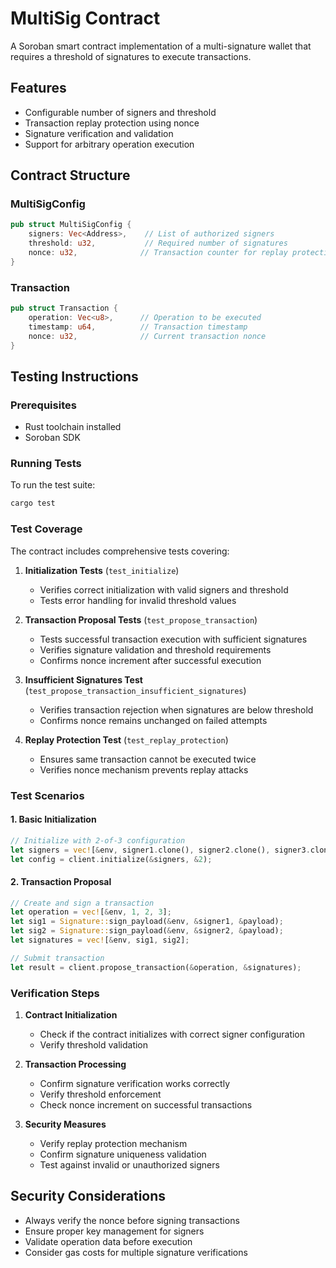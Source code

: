 # MultiSig Contract

A Soroban smart contract implementation of a multi-signature wallet that requires a threshold of signatures to execute transactions.

## Features

- Configurable number of signers and threshold
- Transaction replay protection using nonce
- Signature verification and validation
- Support for arbitrary operation execution

## Contract Structure

### MultiSigConfig

```rust
pub struct MultiSigConfig {
    signers: Vec<Address>,    // List of authorized signers
    threshold: u32,           // Required number of signatures
    nonce: u32,              // Transaction counter for replay protection
}
```

### Transaction

```rust
pub struct Transaction {
    operation: Vec<u8>,      // Operation to be executed
    timestamp: u64,          // Transaction timestamp
    nonce: u32,              // Current transaction nonce
}
```

## Testing Instructions

### Prerequisites

- Rust toolchain installed
- Soroban SDK

### Running Tests

To run the test suite:

```bash
cargo test
```

### Test Coverage

The contract includes comprehensive tests covering:

1. **Initialization Tests** (`test_initialize`)
   - Verifies correct initialization with valid signers and threshold
   - Tests error handling for invalid threshold values

2. **Transaction Proposal Tests** (`test_propose_transaction`)
   - Tests successful transaction execution with sufficient signatures
   - Verifies signature validation and threshold requirements
   - Confirms nonce increment after successful execution

3. **Insufficient Signatures Test** (`test_propose_transaction_insufficient_signatures`)
   - Verifies transaction rejection when signatures are below threshold
   - Confirms nonce remains unchanged on failed attempts

4. **Replay Protection Test** (`test_replay_protection`)
   - Ensures same transaction cannot be executed twice
   - Verifies nonce mechanism prevents replay attacks

### Test Scenarios

#### 1. Basic Initialization
```rust
// Initialize with 2-of-3 configuration
let signers = vec![&env, signer1.clone(), signer2.clone(), signer3.clone()];
let config = client.initialize(&signers, &2);
```

#### 2. Transaction Proposal
```rust
// Create and sign a transaction
let operation = vec![&env, 1, 2, 3];
let sig1 = Signature::sign_payload(&env, &signer1, &payload);
let sig2 = Signature::sign_payload(&env, &signer2, &payload);
let signatures = vec![&env, sig1, sig2];

// Submit transaction
let result = client.propose_transaction(&operation, &signatures);
```

### Verification Steps

1. **Contract Initialization**
   - Check if the contract initializes with correct signer configuration
   - Verify threshold validation

2. **Transaction Processing**
   - Confirm signature verification works correctly
   - Verify threshold enforcement
   - Check nonce increment on successful transactions

3. **Security Measures**
   - Verify replay protection mechanism
   - Confirm signature uniqueness validation
   - Test against invalid or unauthorized signers

## Security Considerations

- Always verify the nonce before signing transactions
- Ensure proper key management for signers
- Validate operation data before execution
- Consider gas costs for multiple signature verifications